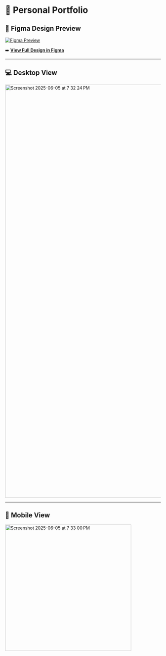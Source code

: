 # 💼 Personal Portfolio

## 🧩 Figma Design Preview

[![Figma Preview](https://github.com/user-attachments/assets/9a979dfd-94b9-4660-8c6f-ec9e404b1fca)](https://github.com/user-attachments/assets/9a979dfd-94b9-4660-8c6f-ec9e404b1fca)


➡️ [**View Full Design in Figma**](https://www.figma.com/proto/4LteC8WapAz8pwxhac4fYC/PORTFOLIO?node-id=2412-976&p=f&viewport=-1282%2C-561%2C0.13&t=aUwlmuFod8vw3fzI-1&scaling=scale-down-width&content-scaling=fixed&starting-point-node-id=2412%3A976&show-proto-sidebar=1)

---

## 💻 Desktop View

<img width="1335" alt="Screenshot 2025-06-05 at 7 32 24 PM" src="https://github.com/user-attachments/assets/e63b94e4-45cf-4852-bf77-228d960259b2" />

---

## 📱 Mobile View

<img width="408" alt="Screenshot 2025-06-05 at 7 33 00 PM" src="https://github.com/user-attachments/assets/e773c600-1330-4bfc-a8b8-ba0f65c759ab" />
